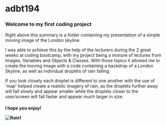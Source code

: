 # adbt194
<h3>Welcome to my first coding project</h3>

Right above this summary is a folder containing my presentation of a simple moving image of the London skyline.

I was able to achieve this by the help of the lecturers during the 2 great weeks at coding bootcamp, with my project being a mixture of lectures from Images, Variables and Objects & Classes. 
With those topics it allowed me to create the moving image with a code containing a backdrop of a London Skyline, as well as individual droplets of rain falling. 

If you look closely each droplet is different to one another with the use of 'map' helped create a realsitc imagery of rain, as the droplets further away will fall slowly and appear smaller while the droplets closer to the user/screen will fall faster and appear much larger in size.

<h4>I hope you enjoy!<h/4>
  
![Rain1](https://user-images.githubusercontent.com/72019800/95529832-f64e2d00-09d3-11eb-909d-1f7efc6d5ba1.jpg)  
